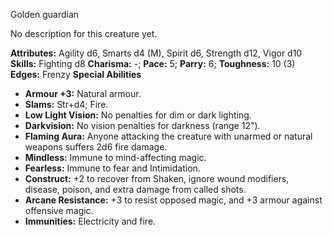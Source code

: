 Golden guardian

No description for this creature yet.

**Attributes:** Agility d6, Smarts d4 (M), Spirit d6, Strength d12,
Vigor d10
**Skills:** Fighting d8
**Charisma:** -; **Pace:** 5; **Parry:** 6; **Toughness:** 10 (3)
**Edges:** Frenzy
**Special Abilities**
- **Armour +3:** Natural armour.
- **Slams:** Str+d4; Fire.
- **Low Light Vision:** No penalties for dim or dark lighting.
- **Darkvision:** No vision penalties for darkness (range 12").
- **Flaming Aura:** Anyone attacking the creature with unarmed or
natural weapons suffers 2d6 fire damage.
- **Mindless:** Immune to mind-affecting magic.
- **Fearless:** Immune to fear and Intimidation.
- **Construct:** +2 to recover from Shaken, ignore wound modifiers,
disease, poison, and extra damage from called shots.
- **Arcane Resistance:** +3 to resist opposed magic, and +3 armour
against offensive magic.
- **Immunities:** Electricity and fire.

